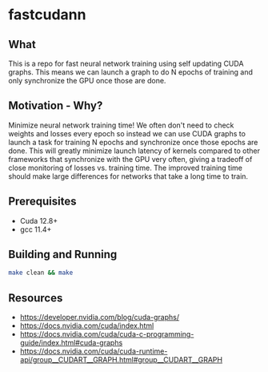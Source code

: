 # fastcudann

## What
This is a repo for fast neural network training using self updating CUDA graphs. This means we can launch a graph to do N epochs of training and only synchronize the GPU once those are done.

## Motivation - Why?
Minimize neural network training time! We often don't need to check weights and losses every epoch so instead we can use CUDA graphs to launch a task for training N epochs and synchronize once those epochs are done. This will greatly minimize launch latency of kernels compared to other frameworks that synchronize with the GPU very often, giving a tradeoff of close monitoring of losses vs. training time. The improved training time should make large differences for networks that take a long time to train.

## Prerequisites
- Cuda 12.8+
- gcc 11.4+

## Building and Running
```bash
make clean && make
```

## Resources
- https://developer.nvidia.com/blog/cuda-graphs/
- https://docs.nvidia.com/cuda/index.html
- https://docs.nvidia.com/cuda/cuda-c-programming-guide/index.html#cuda-graphs
- https://docs.nvidia.com/cuda/cuda-runtime-api/group__CUDART__GRAPH.html#group__CUDART__GRAPH
